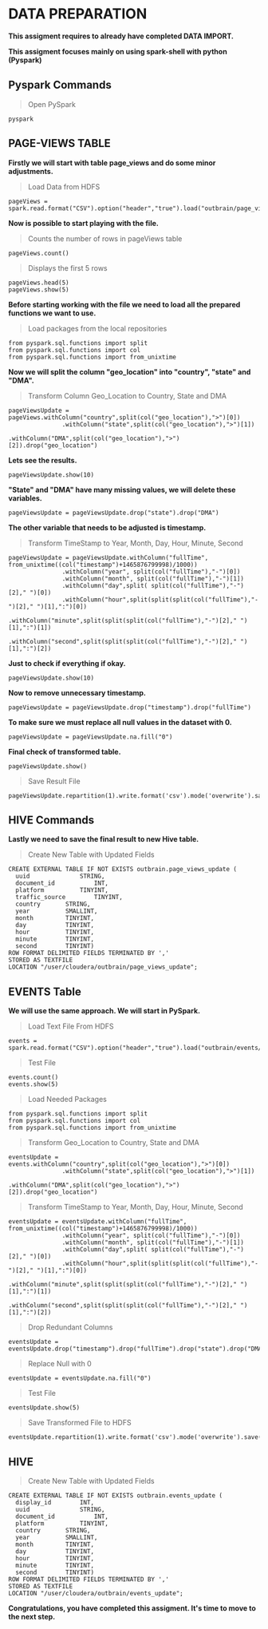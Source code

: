 
# DATA PREPARATION 

**This assigment requires to already have completed DATA IMPORT.**

**This assigment focuses mainly on using spark-shell with python (Pyspark)**

## Pyspark Commands

> Open PySpark

```
pyspark
```

## PAGE-VIEWS TABLE

**Firstly we will start with table page_views and do some minor adjustments.**

> Load Data from HDFS

```
pageViews = spark.read.format("CSV").option("header","true").load("outbrain/page_views/page_views_sample.csv")
```

**Now is possible to start playing with the file.**

>Counts the number of rows in pageViews table

```
pageViews.count()
```

> Displays the first 5 rows

```
pageViews.head(5)
pageViews.show(5)
```

**Before starting working with the file we need to load all the prepared functions we want to use.**


> Load packages from the local repositories

```
from pyspark.sql.functions import split
from pyspark.sql.functions import col
from pyspark.sql.functions import from_unixtime
```

**Now we will split the column "geo_location" into "country", "state" and "DMA".**

> Transform Column Geo_Location to Country, State and DMA
```
pageViewsUpdate = pageViews.withColumn("country",split(col("geo_location"),">")[0])
			   .withColumn("state",split(col("geo_location"),">")[1])
                           .withColumn("DMA",split(col("geo_location"),">")[2]).drop("geo_location")
```

**Lets see the results.**

```
pageViewsUpdate.show(10)
```

**"State" and "DMA" have many missing values, we will delete these variables.**
```
pageViewsUpdate = pageViewsUpdate.drop("state").drop("DMA")
```

**The other variable that needs to be adjusted is timestamp.**

> Transform TimeStamp to Year, Month, Day, Hour, Minute, Second

```
pageViewsUpdate = pageViewsUpdate.withColumn("fullTime", from_unixtime((col("timestamp")+1465876799998)/1000))
               .withColumn("year", split(col("fullTime"),"-")[0])
               .withColumn("month", split(col("fullTime"),"-")[1])
               .withColumn("day",split( split(col("fullTime"),"-")[2]," ")[0])
               .withColumn("hour",split(split(split(col("fullTime"),"-")[2]," ")[1],":")[0])
               .withColumn("minute",split(split(split(col("fullTime"),"-")[2]," ")[1],":")[1])
               .withColumn("second",split(split(split(col("fullTime"),"-")[2]," ")[1],":")[2])
```

**Just to check if everything if okay.**

```
pageViewsUpdate.show(10)
```

**Now to remove unnecessary timestamp.**

```
pageViewsUpdate = pageViewsUpdate.drop("timestamp").drop("fullTime")
```

**To make sure we must replace all null values in the dataset with 0.**

```
pageViewsUpdate = pageViewsUpdate.na.fill("0")
```

**Final check of transformed table.**

```
pageViewsUpdate.show()
```

> Save Result File
```
pageViewsUpdate.repartition(1).write.format('csv').mode('overwrite').save("/user/cloudera/outbrain/page_views_update")
```

## HIVE Commands

**Lastly we need to save the final result to new Hive table.**

> Create New Table with Updated Fields

```
CREATE EXTERNAL TABLE IF NOT EXISTS outbrain.page_views_update (
  uuid        		STRING,
  document_id          	INT,
  platform      	TINYINT,
  traffic_source       	TINYINT,
  country		STRING,
  year			SMALLINT,
  month			TINYINT,
  day			TINYINT,
  hour			TINYINT,
  minute		TINYINT,
  second		TINYINT)
ROW FORMAT DELIMITED FIELDS TERMINATED BY ','
STORED AS TEXTFILE
LOCATION "/user/cloudera/outbrain/page_views_update";
```

## EVENTS Table

**We will use the same approach. We will start in PySpark.**

> Load Text File From HDFS

```
events = spark.read.format("CSV").option("header","true").load("outbrain/events/events.csv")
```

> Test File

```
events.count()
events.show(5)
```

> Load Needed Packages

```
from pyspark.sql.functions import split
from pyspark.sql.functions import col
from pyspark.sql.functions import from_unixtime
```

> Transform Geo_Location to Country, State and DMA

```
eventsUpdate = events.withColumn("country",split(col("geo_location"),">")[0])
			   .withColumn("state",split(col("geo_location"),">")[1])
                           .withColumn("DMA",split(col("geo_location"),">")[2]).drop("geo_location")
```

> Transform TimeStamp to Year, Month, Day, Hour, Minute, Second
```
eventsUpdate = eventsUpdate.withColumn("fullTime", from_unixtime((col("timestamp")+1465876799998)/1000))
               .withColumn("year", split(col("fullTime"),"-")[0])
               .withColumn("month", split(col("fullTime"),"-")[1])
               .withColumn("day",split( split(col("fullTime"),"-")[2]," ")[0])
               .withColumn("hour",split(split(split(col("fullTime"),"-")[2]," ")[1],":")[0])
               .withColumn("minute",split(split(split(col("fullTime"),"-")[2]," ")[1],":")[1])
               .withColumn("second",split(split(split(col("fullTime"),"-")[2]," ")[1],":")[2])
```

> Drop Redundant Columns

```
eventsUpdate = eventsUpdate.drop("timestamp").drop("fullTime").drop("state").drop("DMA")
```

> Replace Null with 0

```
eventsUpdate = eventsUpdate.na.fill("0")
```

> Test File 

```
eventsUpdate.show(5)
```

> Save Transformed File to HDFS

```
eventsUpdate.repartition(1).write.format('csv').mode('overwrite').save("/user/cloudera/outbrain/events_update")
```

## HIVE

> Create New Table with Updated Fields

```
CREATE EXTERNAL TABLE IF NOT EXISTS outbrain.events_update (
  display_id		INT,
  uuid        		STRING,
  document_id          	INT,
  platform      	TINYINT,
  country		STRING,
  year			SMALLINT,
  month			TINYINT,
  day			TINYINT,
  hour			TINYINT,
  minute		TINYINT,
  second		TINYINT)
ROW FORMAT DELIMITED FIELDS TERMINATED BY ','
STORED AS TEXTFILE
LOCATION "/user/cloudera/outbrain/events_update";
```

**Congratulations, you have completed this assigment. It's time to move to the next step.**
